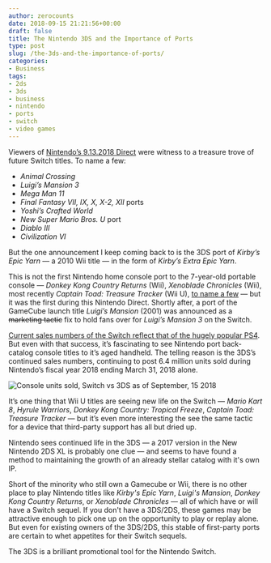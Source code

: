 ```yaml
---
author: zerocounts
date: 2018-09-15 21:21:56+00:00
draft: false
title: The Nintendo 3DS and the Importance of Ports
type: post
slug: /the-3ds-and-the-importance-of-ports/
categories:
- Business
tags:
- 2ds
- 3ds
- business
- nintendo
- ports
- switch
- video games
---
```


Viewers of [Nintendo’s 9.13.2018 Direct](https://www.nintendo.com/nintendo-direct/09-13-2018/) were witness to a treasure trove of future Switch titles. To name a few:

- _Animal Crossing_
- _Luigi’s Mansion 3_
- _Mega Man 11_
- _Final Fantasy VII, IX, X, X-2, XII_ ports
- _Yoshi’s Crafted World_
- _New Super Mario Bros. U_ port
- _Diablo III_
- _Civilization VI_

But the one announcement I keep coming back to is the 3DS port of _Kirby’s Epic Yarn_ — a 2010 Wii title — in the form of _Kirby’s Extra Epic Yarn_.

This is not the first Nintendo home console port to the 7-year-old portable console — _Donkey Kong Country Returns_ (Wii), _Xenoblade Chronicles_ (Wii), most recently _Captain Toad: Treasure Tracker_ (Wii U), [to name a few](http://nintendo.wikia.com/wiki/List_of_games_re-released_onto_Nintendo_handhelds) — but it was the first during this Nintendo Direct. Shortly after, a port of the GameCube launch title _Luigi’s Mansion_ (2001) was announced as a ~~marketing tactic~~ fix to hold fans over for _Luigi’s Mansion 3_ on the Switch.

[Current sales numbers of the Switch reflect that of the hugely popular PS4](/2018/04/26/some-numbers-that-illustrate-nintendo-switchs-massive-success/). But even with that success, it’s fascinating to see Nintendo port back-catalog console titles to it’s aged handheld. The telling reason is the 3DS’s continued sales numbers, continuing to post 6.4 million units sold during Nintendo’s fiscal year 2018 ending March 31, 2018 alone.

![Console units sold, Switch vs 3DS as of September, 15 2018](/2018-09-15-units-sold-switch-3ds.png)

It’s one thing that Wii U titles are seeing new life on the Switch — _Mario Kart 8_, _Hyrule Warriors_, _Donkey Kong Country: Tropical Freeze_, _Captain Toad: Treasure Tracker_ — but it’s even more interesting the see the same tactic for a device that third-party support has all but dried up.

Nintendo sees continued life in the 3DS — a 2017 version in the New Nintendo 2DS XL is probably one clue — and seems to have found a method to maintaining the growth of an already stellar catalog with it's own IP.

Short of the minority who still own a Gamecube or Wii, there is no other place to play Nintendo titles like _Kirby's Epic Yarn_, _Luigi's Mansion_, _Donkey Kong Country Returns_, or _Xenoblade Chronicles_ — all of which have or will have a Switch sequel. If you don't have a 3DS/2DS, these games may be attractive enough to pick one up on the opportunity to play or replay alone. But even for existing owners of the 3DS/2DS, this stable of first-party ports are certain to whet appetites for their Switch sequels.

The 3DS is a brilliant promotional tool for the Nintendo Switch.

